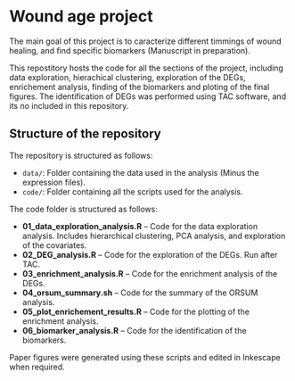 # Wound age project

The main goal of this project is to caracterize different timmings of wound healing, and find specific biomarkers (Manuscript in preparation). 

This repostitory hosts the code for all the sections of the project, including data exploration, hierachical clustering, exploration of the DEGs, enrichement analysis, finding of the biomarkers and ploting of the final figures. 
The identification of DEGs was performed using TAC software, and its no included in this repository. 

## Structure of the repository
The repository is structured as follows:
- `data/`: Folder containing the data used in the analysis (Minus the expression files).
- `code/`: Folder containing all the scripts used for the analysis.

The code folder is structured as follows:

- **01_data_exploration_analysis.R** – Code for the data exploration analysis. Includes hierarchical clustering, PCA analysis, and exploration of the covariates.  
- **02_DEG_analysis.R** – Code for the exploration of the DEGs. Run after TAC.  
- **03_enrichment_analysis.R** – Code for the enrichment analysis of the DEGs.  
- **04_orsum_summary.sh** – Code for the summary of the ORSUM analysis.  
- **05_plot_enrichement_results.R** – Code for the plotting of the enrichment analysis.  
- **06_biomarker_analysis.R** – Code for the identification of the biomarkers.  



Paper figures were generated using these scripts and edited in Inkescape when required. 
